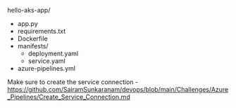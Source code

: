 hello-aks-app/   
- app.py     
- requirements.txt   
- Dockerfile   
- manifests/  
  - deployment.yaml  
  - service.yaml  
- azure-pipelines.yml  

Make sure to create the service connection - https://github.com/SairamSunkaranam/devops/blob/main/Challenges/Azure_Pipelines/Create_Service_Connection.md
